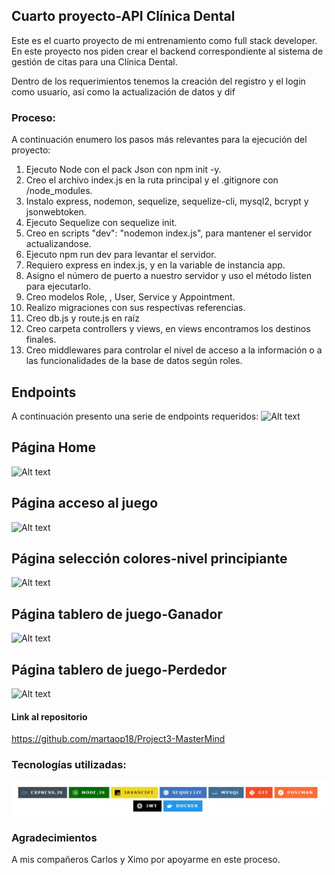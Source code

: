 ##       Cuarto proyecto-API Clínica Dental

Este es el cuarto proyecto de mi entrenamiento como full stack developer. En este proyecto nos piden crear el  backend correspondiente al sistema de gestión de citas para una Clínica Dental. 

Dentro de los requerimientos tenemos la creación del registro y el login como usuario, así como la actualización de datos y dif 

### Proceso:
A continuación enumero los pasos más relevantes para la ejecución del proyecto:
1. Ejecuto Node con el pack Json con npm init -y.
2. Creo el archivo index.js en la ruta principal y el .gitignore con /node_modules.
3. Instalo express, nodemon, sequelize, sequelize-cli, mysql2, bcrypt y jsonwebtoken.
4.  Ejecuto Sequelize con sequelize init.
5.  Creo en scripts "dev": "nodemon index.js", para mantener el servidor actualizandose.
6.  Ejecuto npm run dev para levantar el servidor.
7.  Requiero express en index.js, y en la variable de instancia app. 
8. Asigno el número de  puerto a nuestro servidor y uso el método listen para ejecutarlo.
9. Creo modelos Role, , User, Service y Appointment.
10. Realizo migraciones con sus respectivas referencias.
11. Creo db.js y route.js en raíz
12. Creo carpeta controllers y views, en views encontramos los destinos finales.
13. Creo middlewares para controlar el nivel de acceso a la información o a las funcionalidades de la base de datos según roles.
   
## Endpoints
A continuación presento una serie de endpoints requeridos:
![Alt text](img/masterRules.jpg)

## Página Home 
![Alt text](img/masterMindHome.jpg)


## Página acceso al juego
![Alt text](img/masterPlayer.jpg)

## Página selección colores-nivel principiante
![Alt text](img/masterColors.jpg)


## Página tablero de juego-Ganador
![Alt text](img/masterGameW.jpg)

## Página tablero de juego-Perdedor
![Alt text](img/masterGameL.jpg)





#### Link al repositorio
https://github.com/martaop18/Project3-MasterMind



### Tecnologías utilizadas: 

![Alt text](img/tecnologías.jpg)

### Agradecimientos

A mis compañeros Carlos y Ximo por apoyarme en este proceso.